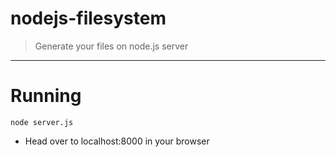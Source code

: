 # nodejs-filesystem


> Generate your files on node.js server 

----
# Running

```
node server.js
```

* Head over to localhost:8000 in your browser
